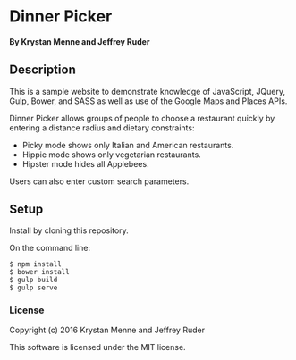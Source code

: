 # Dinner Picker

#### By Krystan Menne and Jeffrey Ruder

## Description

This is a sample website to demonstrate knowledge of JavaScript, JQuery, Gulp, Bower, and SASS as well as use of the Google Maps and Places APIs.

Dinner Picker allows groups of people to choose a restaurant quickly by entering a distance radius and dietary constraints:
* Picky mode shows only Italian and American restaurants.
* Hippie mode shows only vegetarian restaurants.
* Hipster mode hides all Applebees.

Users can also enter custom search parameters.

## Setup

Install by cloning this repository.

On the command line:
```
$ npm install
$ bower install
$ gulp build
$ gulp serve
```

### License

Copyright (c) 2016 Krystan Menne and Jeffrey Ruder

This software is licensed under the MIT license.
